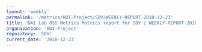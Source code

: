 ```yaml
---
layout: 'weekly'
permalink: '/metrics/HDI-Project/SDV/WEEKLY-REPORT-2018-12-23'
title: 'DAI Lab OSS Metrics Metrics report for SDV | WEEKLY-REPORT-2018-12-23'
organization: 'HDI-Project'
repository: 'SDV'
current_date: '2018-12-23'
---
```

